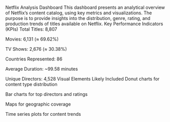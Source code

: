 Netflix Analysis Dashboard
This dashboard presents an analytical overview of Netflix’s content catalog, using key metrics and visualizations. The purpose is to provide insights into the distribution, genre, rating, and production trends of titles available on Netflix.
Key Performance Indicators (KPIs)
Total Titles: 8,807

Movies: 6,131 (≈ 69.62%)

TV Shows: 2,676 (≈ 30.38%)

Countries Represented: 86

Average Duration: ~99.58 minutes

Unique Directors: 4,528
Visual Elements Likely Included
Donut charts for content type distribution

Bar charts for top directors and ratings

Maps for geographic coverage

Time series plots for content trends
